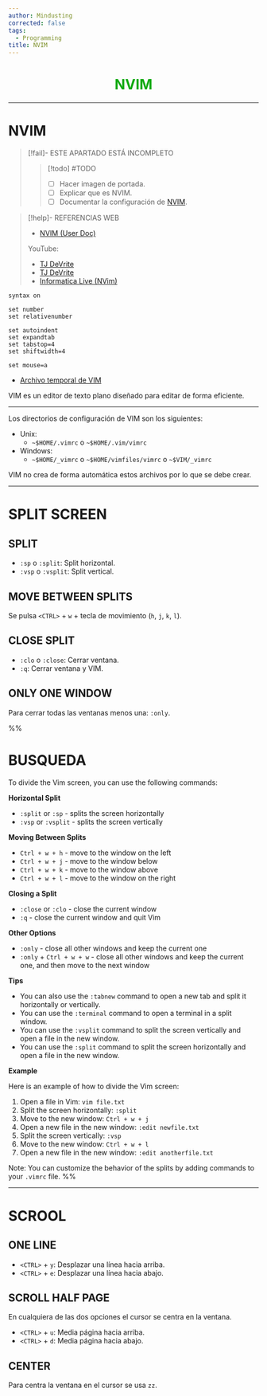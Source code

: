 ```yaml
---
author: Mindusting
corrected: false
tags:
  - Programming
title: NVIM
---
```


<h1 style="text-align:center;color:#11AA11;">NVIM</h1>

---

# NVIM

> [!fail]- ESTE APARTADO ESTÁ INCOMPLETO
> > [!todo] #TODO
> > - [ ] Hacer imagen de portada.
> > - [ ] Explicar que es NVIM.
> > - [ ] Documentar la configuración de [NVIM](https://youtu.be/w7i4amO_zaE).

> [!help]- REFERENCIAS WEB
> - [NVIM (User Doc)](https://neovim.io/doc/user/)
> 
> YouTube:
> - [TJ DeVrite](https://youtu.be/stqUbv-5u2s)
> - [TJ DeVrite](https://youtu.be/m8C0Cq9Uv9o)
> - [Informatica Live (NVim)](https://youtu.be/gZUWWhE4ADU)

```vimrc
syntax on

set number
set relativenumber

set autoindent
set expandtab
set tabstop=4
set shiftwidth=4

set mouse=a
```

- [Archivo temporal de VIM](nvim_temp.md)

VIM es un editor de texto plano diseñado para editar de forma eficiente.

---

Los directorios de configuración de VIM son los siguientes:

- Unix:
    - `~$HOME/.vimrc` o `~$HOME/.vim/vimrc`
- Windows:
    - `~$HOME/_vimrc` o `~$HOME/vimfiles/vimrc` o `~$VIM/_vimrc`

VIM no crea de forma automática estos archivos por lo que se debe crear.

---

# SPLIT SCREEN

## SPLIT

- `:sp` o `:split`: Split horizontal.
- `:vsp` o `:vsplit`: Split vertical.

## MOVE BETWEEN SPLITS

Se pulsa `<CTRL>` + `w` + tecla de movimiento (`h`, `j`, `k`, `l`).

## CLOSE SPLIT

- `:clo` o `:close`: Cerrar ventana.
- `:q`: Cerrar ventana y VIM.

## ONLY ONE WINDOW

Para cerrar todas las ventanas menos una: `:only`.

%%
# BUSQUEDA

To divide the Vim screen, you can use the following commands:

**Horizontal Split**

- `:split` or `:sp` - splits the screen horizontally
- `:vsp` or `:vsplit` - splits the screen vertically

**Moving Between Splits**

- `Ctrl + w + h` - move to the window on the left
- `Ctrl + w + j` - move to the window below
- `Ctrl + w + k` - move to the window above
- `Ctrl + w + l` - move to the window on the right

**Closing a Split**

- `:close` or `:clo` - close the current window
- `:q` - close the current window and quit Vim

**Other Options**

- `:only` - close all other windows and keep the current one
- `:only` + `Ctrl + w + w` - close all other windows and keep the current one, and then move to the next window

**Tips**

- You can also use the `:tabnew` command to open a new tab and split it horizontally or vertically.
- You can use the `:terminal` command to open a terminal in a split window.
- You can use the `:vsplit` command to split the screen vertically and open a file in the new window.
- You can use the `:split` command to split the screen horizontally and open a file in the new window.

**Example**

Here is an example of how to divide the Vim screen:

1. Open a file in Vim: `vim file.txt`
2. Split the screen horizontally: `:split`
3. Move to the new window: `Ctrl + w + j`
4. Open a new file in the new window: `:edit newfile.txt`
5. Split the screen vertically: `:vsp`
6. Move to the new window: `Ctrl + w + l`
7. Open a new file in the new window: `:edit anotherfile.txt`

Note: You can customize the behavior of the splits by adding commands to your `.vimrc` file.
%%

---

# SCROOL

## ONE LINE

- `<CTRL>` + `y`: Desplazar una línea hacia arriba.
- `<CTRL>` + `e`: Desplazar una línea hacia abajo.

## SCROLL HALF PAGE

En cualquiera de las dos opciones el cursor se centra en la ventana.

- `<CTRL>` + `u`: Media página hacia arriba.
- `<CTRL>` + `d`: Media página hacia abajo.

## CENTER

Para centra la ventana en el cursor se usa `zz`.
